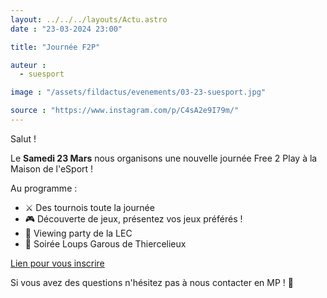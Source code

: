 ```yaml
---
layout: ../../../layouts/Actu.astro
date : "23-03-2024 23:00"

title: "Journée F2P"

auteur :
  - suesport

image : "/assets/fildactus/evenements/03-23-suesport.jpg"

source : "https://www.instagram.com/p/C4sA2e9I79m/"
---
```


Salut !

Le __Samedi 23 Mars__ nous organisons une nouvelle journée Free 2 Play à la Maison de l'eSport !

Au programme :  
- ⚔️ Des tournois toute la journée  
- 🎮 Découverte de jeux, présentez vos jeux préférés !  
- 🎉 Viewing party de la LEC  
- 🐺 Soirée Loups Garous de Thiercelieux

[Lien pour vous inscrire](https://docs.google.com/forms/d/e/1FAIpQLScTTRELwzrqAetoqpQkHnOJbbZTHcOKQPOEfOS-TGZ_Nh1o4w/viewform)

Si vous avez des questions n'hésitez pas à nous contacter en MP ! 📨